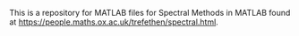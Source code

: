 This is a repository for MATLAB files for Spectral Methods in MATLAB found at https://people.maths.ox.ac.uk/trefethen/spectral.html.
